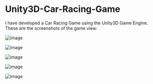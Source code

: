 # Unity3D-Car-Racing-Game
I have developed  a Car Racing Game using the Unity3D Game Engine.
These are the screenshots of the game view:


![image](https://github.com/Afnankhn/Unity3D-Car-Racing-Game/assets/55242810/071a6779-5282-445b-8e7e-6a67bcd679d6)

![image](https://github.com/Afnankhn/Unity3D-Car-Racing-Game/assets/55242810/80c2c0e3-5b97-4215-8321-dd39e5cf2138)

![image](https://github.com/Afnankhn/Unity3D-Car-Racing-Game/assets/55242810/44538e5d-59b4-42b6-974c-a028ae05126f)

![image](https://github.com/Afnankhn/Unity3D-Car-Racing-Game/assets/55242810/af44f58a-14e6-45fd-a8a4-c98a1e258ca4)

![image](https://github.com/Afnankhn/Unity3D-Car-Racing-Game/assets/55242810/91c5e699-3cbb-471e-b6f3-c84e97256b2c)
